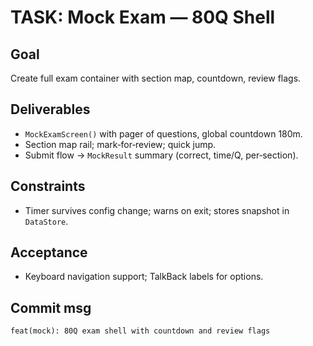 # TASK: Mock Exam — 80Q Shell


## Goal
Create full exam container with section map, countdown, review flags.


## Deliverables
- `MockExamScreen()` with pager of questions, global countdown 180m.
- Section map rail; mark‑for‑review; quick jump.
- Submit flow → `MockResult` summary (correct, time/Q, per‑section).


## Constraints
- Timer survives config change; warns on exit; stores snapshot in `DataStore`.


## Acceptance
- Keyboard navigation support; TalkBack labels for options.


## Commit msg
`feat(mock): 80Q exam shell with countdown and review flags`